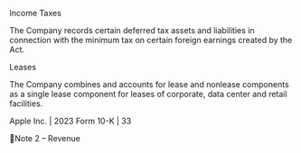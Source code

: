 Income Taxes

The Company records certain deferred tax assets and liabilities in connection with the minimum tax on certain foreign earnings
created by the Act.

Leases

The Company combines and accounts for lease and nonlease components as a single lease component for leases of corporate,
data center and retail facilities.

Apple Inc. | 2023 Form 10-K | 33

Note 2 – Revenue